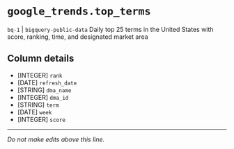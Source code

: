 # `google_trends.top_terms`
`bq-1` | `bigquery-public-data`
Daily top 25 terms in the United States with score, ranking, time, and designated market area

## Column details
* [INTEGER]   `rank`
* [DATE]      `refresh_date`
* [STRING]    `dma_name`
* [INTEGER]   `dma_id`
* [STRING]    `term`
* [DATE]      `week`
* [INTEGER]   `score`

-------------------------------------------------------------------------------
*Do not make edits above this line.*
